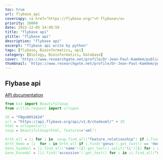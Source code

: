 ```yaml
---
toc: true
url: flybase_api
covercopy: <a href="https://flybase.org/">© flybase</a>
priority: 10000
date: 2022-12-05 14:49:59
title: "flybase api"
ytitle: "flybase api"
description: "flybase api"
excerpt: "flybase api write by python"
tags: [flybase, Bioinformatics, api]
category: [Biology, Bioinformatics, Database]
cover: 'https://www.researchgate.net/profile/Dr-Jean-Paul-Kamdem/publication/259184998/figure/fig3/AS:297072130576395@1447838923298/FlyBase-Home-Page-wwwflybaseorg.png'
thumbnail: 'https://www.researchgate.net/profile/Dr-Jean-Paul-Kamdem/publication/259184998/figure/fig3/AS:297072130576395@1447838923298/FlyBase-Home-Page-wwwflybaseorg.png'
---
```


## Flybase api

[API documentation](https://flybase.github.io/api/swagger-ui/#/Chado/getChadoXmlById)



```python
from bs4 import BeautifulSoup
from urllib.request import urlopen

ID = "FBgn0051624"
url = "https://api.flybase.org/api/v1.0/chadoxml/" + ID
html = urlopen(url)
soup = BeautifulSoup(html, features='xml')

Orth_all = [i for i in  soup.find_all("feature_relationship") if i.find('name').get_text() == 'orthologous_to']
Orth_Homo = [i  for i in Orth_all if i.find('genus').get_text() == 'Homo']
Gene_Syambol = [i.find_all('name')[2].get_text().split('\\')[1] for i in Orth_Homo]
Gene_Ensembl = [[i.find('accession').get_text() for i in ii.find_all("dbxref_id") if i.find('name').get_text() == "Ensembl_Homo_sapiens"][0]  for ii in Orth_Homo]
```
<style>
pre {
  background-color:#38393d;
  color: #5fd381;
}
</style>
